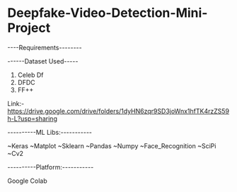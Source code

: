 # Deepfake-Video-Detection-Mini-Project

----Requirements--------




------Dataset Used-----

1) Celeb Df
2) DFDC
3) FF++


Link:-
https://drive.google.com/drive/folders/1dyHN6zqr9SD3joWnx1hfTK4rzZS59h-L?usp=sharing


----------ML Libs:-----------


~Keras
~Matplot 
~Sklearn
~Pandas
~Numpy
~Face_Recognition
~SciPi
~Cv2


----------Platform:-----------

Google Colab






